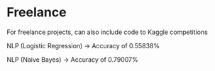 # Freelance
For freelance projects, can also include code to Kaggle competitions

NLP (Logistic Regression) -> Accuracy of 0.55838%

NLP (Naive Bayes) -> Accuracy of 0.79007%
